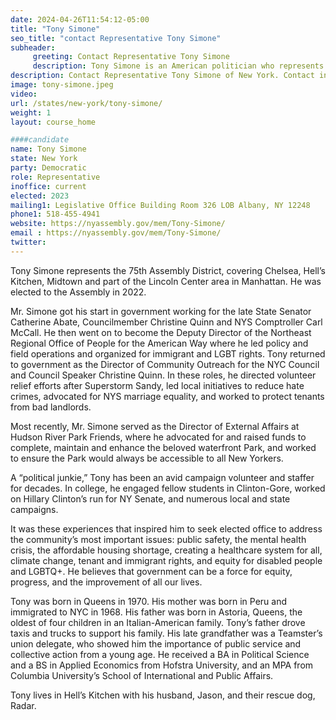 ```yaml
---
date: 2024-04-26T11:54:12-05:00
title: "Tony Simone"
seo_title: "contact Representative Tony Simone"
subheader:
     greeting: Contact Representative Tony Simone
     description: Tony Simone is an American politician who represents the 75th Assembly District in the New York State Assembly. This district covers Chelsea, Hell's Kitchen, Midtown, and part of the Lincoln Center area in Manhattan. He was elected to the Assembly in 2022.
description: Contact Representative Tony Simone of New York. Contact information for Tony Simone includes email address, phone number, and mailing address.
image: tony-simone.jpeg
video:
url: /states/new-york/tony-simone/
weight: 1
layout: course_home

####candidate
name: Tony Simone
state: New York
party: Democratic
role: Representative
inoffice: current
elected: 2023
mailing1: Legislative Office Building Room 326 LOB Albany, NY 12248
phone1: 518-455-4941
website: https://nyassembly.gov/mem/Tony-Simone/
email : https://nyassembly.gov/mem/Tony-Simone/
twitter:
---
```


Tony Simone represents the 75th Assembly District, covering Chelsea, Hell’s Kitchen, Midtown and part of the Lincoln Center area in Manhattan. He was elected to the Assembly in 2022.

Mr. Simone got his start in government working for the late State Senator Catherine Abate, Councilmember Christine Quinn and NYS Comptroller Carl McCall. He then went on to become the Deputy Director of the Northeast Regional Office of People for the American Way where he led policy and field operations and organized for immigrant and LGBT rights. Tony returned to government as the Director of Community Outreach for the NYC Council and Council Speaker Christine Quinn. In these roles, he directed volunteer relief efforts after Superstorm Sandy, led local initiatives to reduce hate crimes, advocated for NYS marriage equality, and worked to protect tenants from bad landlords.

Most recently, Mr. Simone served as the Director of External Affairs at Hudson River Park Friends, where he advocated for and raised funds to complete, maintain and enhance the beloved waterfront Park, and worked to ensure the Park would always be accessible to all New Yorkers.

A “political junkie,” Tony has been an avid campaign volunteer and staffer for decades. In college, he engaged fellow students in Clinton-Gore, worked on Hillary Clinton’s run for NY Senate, and numerous local and state campaigns.

It was these experiences that inspired him to seek elected office to address the community’s most important issues: public safety, the mental health crisis, the affordable housing shortage, creating a healthcare system for all, climate change, tenant and immigrant rights, and equity for disabled people and LGBTQ+. He believes that government can be a force for equity, progress, and the improvement of all our lives.

Tony was born in Queens in 1970. His mother was born in Peru and immigrated to NYC in 1968. His father was born in Astoria, Queens, the oldest of four children in an Italian-American family. Tony’s father drove taxis and trucks to support his family. His late grandfather was a Teamster’s union delegate, who showed him the importance of public service and collective action from a young age. He received a BA in Political Science and a BS in Applied Economics from Hofstra University, and an MPA from Columbia University’s School of International and Public Affairs.

Tony lives in Hell’s Kitchen with his husband, Jason, and their rescue dog, Radar.
